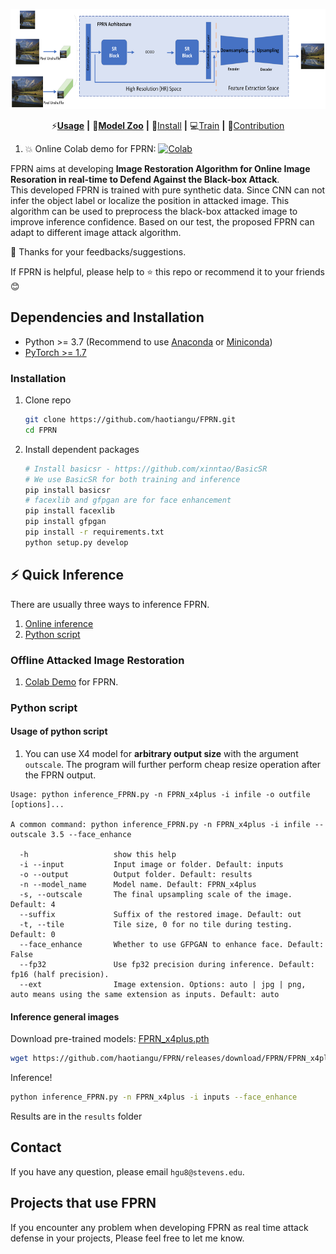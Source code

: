 <p align="center">
  <img src="assets/FPRN_Training_Schmetic.png" height=160>
</p>


<div align="center">

  ⚡[**Usage**](#-quick-inference) **|** 🏰[**Model Zoo**](docs/model_zoo.md) **|** 🔧[Install](#-dependencies-and-installation)  **|** 💻[Train](docs/Training.md) **|** 🎨[Contribution](docs/CONTRIBUTING.md)


</div>


<!-- 1. You can try in our website: [ARC Demo](https://arc.tencent.com/en/ai-demos/imgRestore) (now only support RealESRGAN_x4plus_anime_6B) -->
1. :boom: Online Colab demo for FPRN: [![Colab](https://img.shields.io/static/v1?label=Demo&message=Colab&color=orange)](https://colab.research.google.com/drive/1k2Zod6kSHEvraybHl50Lys0LerhyTMCo?usp=sharing)
<!-- 1. You can watch enhanced animations in [Tencent Video](https://v.qq.com/s/topic/v_child/render/fC4iyCAM.html). 欢迎观看[腾讯视频动漫修复](https://v.qq.com/s/topic/v_child/render/fC4iyCAM.html) -->

FPRN aims at developing **Image Restoration Algorithm for Online Image Resoration in real-time to Defend Against the Black-box Attack**.<br>
This developed FPRN is trained with pure synthetic data. Since CNN can not infer the object label or localize the position in attacked image. This algorithm can be used to preprocess the black-box attacked image to improve inference confidence. Based on our test, the proposed FPRN can adapt to different image attack algorithm.

🌌 Thanks for your feedbacks/suggestions.


If FPRN is helpful, please help to ⭐ this repo or recommend it to your friends 😊 <br>



## Dependencies and Installation

- Python >= 3.7 (Recommend to use [Anaconda](https://www.anaconda.com/download/#linux) or [Miniconda](https://docs.conda.io/en/latest/miniconda.html))
- [PyTorch >= 1.7](https://pytorch.org/)

### Installation

1. Clone repo

    ```bash
    git clone https://github.com/haotiangu/FPRN.git
    cd FPRN
    ```

1. Install dependent packages

    ```bash
    # Install basicsr - https://github.com/xinntao/BasicSR
    # We use BasicSR for both training and inference
    pip install basicsr
    # facexlib and gfpgan are for face enhancement
    pip install facexlib
    pip install gfpgan
    pip install -r requirements.txt
    python setup.py develop
    ```


## ⚡ Quick Inference

There are usually three ways to inference FPRN.
1. [Online inference](#offline-attacked-image-restoration)
1. [Python script](#python-script)

### Offline Attacked Image Restoration

1. [Colab Demo](https://colab.research.google.com/drive/1k2Zod6kSHEvraybHl50Lys0LerhyTMCo?usp=sharing) for FPRN.



### Python script

#### Usage of python script

1. You can use X4 model for **arbitrary output size** with the argument `outscale`. The program will further perform cheap resize operation after the FPRN output.

```console
Usage: python inference_FPRN.py -n FPRN_x4plus -i infile -o outfile [options]...

A common command: python inference_FPRN.py -n FPRN_x4plus -i infile --outscale 3.5 --face_enhance

  -h                   show this help
  -i --input           Input image or folder. Default: inputs
  -o --output          Output folder. Default: results
  -n --model_name      Model name. Default: FPRN_x4plus
  -s, --outscale       The final upsampling scale of the image. Default: 4
  --suffix             Suffix of the restored image. Default: out
  -t, --tile           Tile size, 0 for no tile during testing. Default: 0
  --face_enhance       Whether to use GFPGAN to enhance face. Default: False
  --fp32               Use fp32 precision during inference. Default: fp16 (half precision).
  --ext                Image extension. Options: auto | jpg | png, auto means using the same extension as inputs. Default: auto
```

#### Inference general images

Download pre-trained models: [FPRN_x4plus.pth](https://github.com/haotiangu/FPRN/releases/download/FPRN/FPRN_x4plus.pth)

```bash
wget https://github.com/haotiangu/FPRN/releases/download/FPRN/FPRN_x4plus.pth -P weights
```

Inference!

```bash
python inference_FPRN.py -n FPRN_x4plus -i inputs --face_enhance
```

Results are in the `results` folder


## Contact

If you have any question, please email `hgu8@stevens.edu`.

<!---------------------------------- Projects that use Real-ESRGAN --------------------------->
## Projects that use FPRN

If you encounter any problem when developing FPRN as real time attack defense in your projects, Please feel free to let me know.

